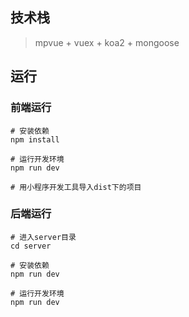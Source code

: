 ## 技术栈

> mpvue + vuex + koa2 + mongoose

## 运行

### 前端运行

```shell
# 安装依赖
npm install

# 运行开发环境
npm run dev

# 用小程序开发工具导入dist下的项目
```

### 后端运行

```shell
# 进入server目录
cd server

# 安装依赖
npm run dev

# 运行开发环境
npm run dev
```